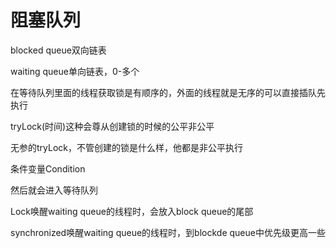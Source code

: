 # 阻塞队列



blocked queue双向链表

waiting queue单向链表，0-多个



在等待队列里面的线程获取锁是有顺序的，外面的线程就是无序的可以直接插队先执行



tryLock(时间)这种会尊从创建锁的时候的公平非公平

无参的tryLock，不管创建的锁是什么样，他都是非公平执行



条件变量Condition

然后就会进入等待队列



Lock唤醒waiting queue的线程时，会放入block queue的尾部

synchronized唤醒waiting queue的线程时，到blockde queue中优先级更高一些



